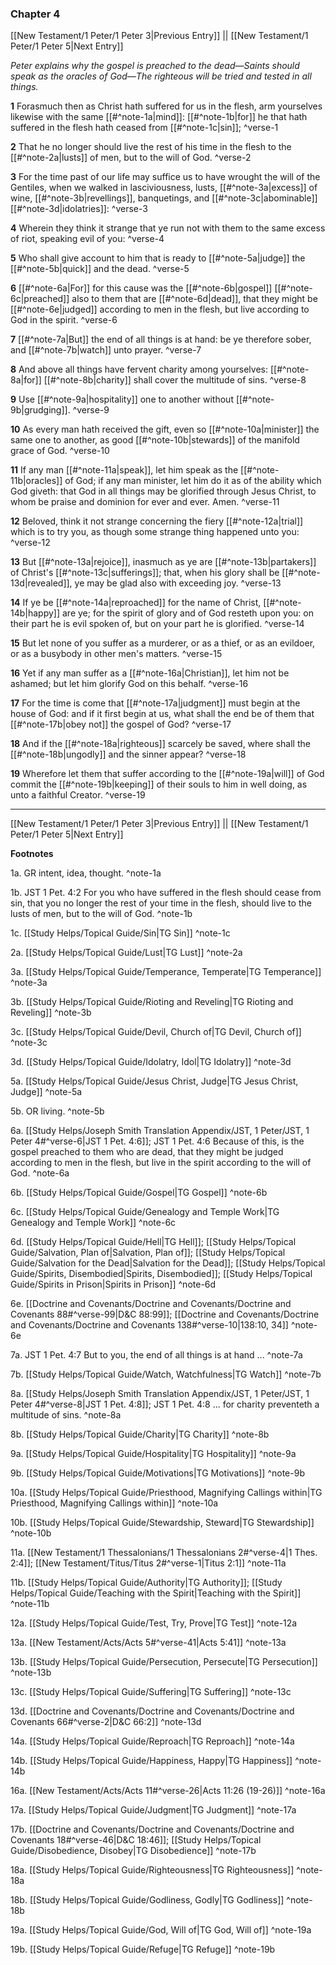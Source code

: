 ### Chapter 4

[[New Testament/1 Peter/1 Peter 3|Previous Entry]]  ||  [[New Testament/1 Peter/1 Peter 5|Next Entry]]

*Peter explains why the gospel is preached to the dead—Saints should speak as the oracles of God—The righteous will be tried and tested in all things.*

**1**  Forasmuch then as Christ hath suffered for us in the flesh, arm yourselves likewise with the same [[#^note-1a|mind]]: [[#^note-1b|for]] he that hath suffered in the flesh hath ceased from [[#^note-1c|sin]]; ^verse-1

**2**  That he no longer should live the rest of his time in the flesh to the [[#^note-2a|lusts]] of men, but to the will of God. ^verse-2

**3**  For the time past of our life may suffice us to have wrought the will of the Gentiles, when we walked in lasciviousness, lusts, [[#^note-3a|excess]] of wine, [[#^note-3b|revellings]], banquetings, and [[#^note-3c|abominable]] [[#^note-3d|idolatries]]: ^verse-3

**4**  Wherein they think it strange that ye run not with them to the same excess of riot, speaking evil of you: ^verse-4

**5**  Who shall give account to him that is ready to [[#^note-5a|judge]] the [[#^note-5b|quick]] and the dead. ^verse-5

**6**  [[#^note-6a|For]] for this cause was the [[#^note-6b|gospel]] [[#^note-6c|preached]] also to them that are [[#^note-6d|dead]], that they might be [[#^note-6e|judged]] according to men in the flesh, but live according to God in the spirit. ^verse-6

**7**  [[#^note-7a|But]] the end of all things is at hand: be ye therefore sober, and [[#^note-7b|watch]] unto prayer. ^verse-7

**8**  And above all things have fervent charity among yourselves: [[#^note-8a|for]] [[#^note-8b|charity]] shall cover the multitude of sins. ^verse-8

**9**  Use [[#^note-9a|hospitality]] one to another without [[#^note-9b|grudging]]. ^verse-9

**10**  As every man hath received the gift, even so [[#^note-10a|minister]] the same one to another, as good [[#^note-10b|stewards]] of the manifold grace of God. ^verse-10

**11**  If any man [[#^note-11a|speak]], let him speak as the [[#^note-11b|oracles]] of God; if any man minister, let him do it as of the ability which God giveth: that God in all things may be glorified through Jesus Christ, to whom be praise and dominion for ever and ever. Amen. ^verse-11

**12**  Beloved, think it not strange concerning the fiery [[#^note-12a|trial]] which is to try you, as though some strange thing happened unto you: ^verse-12

**13**  But [[#^note-13a|rejoice]], inasmuch as ye are [[#^note-13b|partakers]] of Christ's [[#^note-13c|sufferings]]; that, when his glory shall be [[#^note-13d|revealed]], ye may be glad also with exceeding joy. ^verse-13

**14**  If ye be [[#^note-14a|reproached]] for the name of Christ, [[#^note-14b|happy]] are ye; for the spirit of glory and of God resteth upon you: on their part he is evil spoken of, but on your part he is glorified. ^verse-14

**15**  But let none of you suffer as a murderer, or as a thief, or as an evildoer, or as a busybody in other men's matters. ^verse-15

**16**  Yet if any man suffer as a [[#^note-16a|Christian]], let him not be ashamed; but let him glorify God on this behalf. ^verse-16

**17**  For the time is come that [[#^note-17a|judgment]] must begin at the house of God: and if it first begin at us, what shall the end be of them that [[#^note-17b|obey not]] the gospel of God? ^verse-17

**18**  And if the [[#^note-18a|righteous]] scarcely be saved, where shall the [[#^note-18b|ungodly]] and the sinner appear? ^verse-18

**19**  Wherefore let them that suffer according to the [[#^note-19a|will]] of God commit the [[#^note-19b|keeping]] of their souls to him in well doing, as unto a faithful Creator. ^verse-19


---
[[New Testament/1 Peter/1 Peter 3|Previous Entry]]  ||  [[New Testament/1 Peter/1 Peter 5|Next Entry]]


**Footnotes**


1a. GR intent, idea, thought. ^note-1a

1b. JST 1 Pet. 4:2 For you who have suffered in the flesh should cease from sin, that you no longer the rest of your time in the flesh, should live to the lusts of men, but to the will of God. ^note-1b

1c. [[Study Helps/Topical Guide/Sin|TG Sin]] ^note-1c

2a. [[Study Helps/Topical Guide/Lust|TG Lust]] ^note-2a

3a. [[Study Helps/Topical Guide/Temperance, Temperate|TG Temperance]] ^note-3a

3b. [[Study Helps/Topical Guide/Rioting and Reveling|TG Rioting and Reveling]] ^note-3b

3c. [[Study Helps/Topical Guide/Devil, Church of|TG Devil, Church of]] ^note-3c

3d. [[Study Helps/Topical Guide/Idolatry, Idol|TG Idolatry]] ^note-3d

5a. [[Study Helps/Topical Guide/Jesus Christ, Judge|TG Jesus Christ, Judge]] ^note-5a

5b. OR living. ^note-5b

6a. [[Study Helps/Joseph Smith Translation Appendix/JST, 1 Peter/JST, 1 Peter 4#^verse-6|JST 1 Pet. 4:6]]; JST 1 Pet. 4:6 Because of this, is the gospel preached to them who are dead, that they might be judged according to men in the flesh, but live in the spirit according to the will of God. ^note-6a

6b. [[Study Helps/Topical Guide/Gospel|TG Gospel]] ^note-6b

6c. [[Study Helps/Topical Guide/Genealogy and Temple Work|TG Genealogy and Temple Work]] ^note-6c

6d. [[Study Helps/Topical Guide/Hell|TG Hell]]; [[Study Helps/Topical Guide/Salvation, Plan of|Salvation, Plan of]]; [[Study Helps/Topical Guide/Salvation for the Dead|Salvation for the Dead]]; [[Study Helps/Topical Guide/Spirits, Disembodied|Spirits, Disembodied]]; [[Study Helps/Topical Guide/Spirits in Prison|Spirits in Prison]] ^note-6d

6e. [[Doctrine and Covenants/Doctrine and Covenants/Doctrine and Covenants 88#^verse-99|D&C 88:99]]; [[Doctrine and Covenants/Doctrine and Covenants/Doctrine and Covenants 138#^verse-10|138:10, 34]] ^note-6e

7a. JST 1 Pet. 4:7 But to you, the end of all things is at hand ... ^note-7a

7b. [[Study Helps/Topical Guide/Watch, Watchfulness|TG Watch]] ^note-7b

8a. [[Study Helps/Joseph Smith Translation Appendix/JST, 1 Peter/JST, 1 Peter 4#^verse-8|JST 1 Pet. 4:8]]; JST 1 Pet. 4:8 ... for charity preventeth a multitude of sins. ^note-8a

8b. [[Study Helps/Topical Guide/Charity|TG Charity]] ^note-8b

9a. [[Study Helps/Topical Guide/Hospitality|TG Hospitality]] ^note-9a

9b. [[Study Helps/Topical Guide/Motivations|TG Motivations]] ^note-9b

10a. [[Study Helps/Topical Guide/Priesthood, Magnifying Callings within|TG Priesthood, Magnifying Callings within]] ^note-10a

10b. [[Study Helps/Topical Guide/Stewardship, Steward|TG Stewardship]] ^note-10b

11a. [[New Testament/1 Thessalonians/1 Thessalonians 2#^verse-4|1 Thes. 2:4]]; [[New Testament/Titus/Titus 2#^verse-1|Titus 2:1]] ^note-11a

11b. [[Study Helps/Topical Guide/Authority|TG Authority]]; [[Study Helps/Topical Guide/Teaching with the Spirit|Teaching with the Spirit]] ^note-11b

12a. [[Study Helps/Topical Guide/Test, Try, Prove|TG Test]] ^note-12a

13a. [[New Testament/Acts/Acts 5#^verse-41|Acts 5:41]] ^note-13a

13b. [[Study Helps/Topical Guide/Persecution, Persecute|TG Persecution]] ^note-13b

13c. [[Study Helps/Topical Guide/Suffering|TG Suffering]] ^note-13c

13d. [[Doctrine and Covenants/Doctrine and Covenants/Doctrine and Covenants 66#^verse-2|D&C 66:2]] ^note-13d

14a. [[Study Helps/Topical Guide/Reproach|TG Reproach]] ^note-14a

14b. [[Study Helps/Topical Guide/Happiness, Happy|TG Happiness]] ^note-14b

16a. [[New Testament/Acts/Acts 11#^verse-26|Acts 11:26 (19-26)]] ^note-16a

17a. [[Study Helps/Topical Guide/Judgment|TG Judgment]] ^note-17a

17b. [[Doctrine and Covenants/Doctrine and Covenants/Doctrine and Covenants 18#^verse-46|D&C 18:46]]; [[Study Helps/Topical Guide/Disobedience, Disobey|TG Disobedience]] ^note-17b

18a. [[Study Helps/Topical Guide/Righteousness|TG Righteousness]] ^note-18a

18b. [[Study Helps/Topical Guide/Godliness, Godly|TG Godliness]] ^note-18b

19a. [[Study Helps/Topical Guide/God, Will of|TG God, Will of]] ^note-19a

19b. [[Study Helps/Topical Guide/Refuge|TG Refuge]] ^note-19b